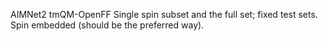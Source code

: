 AIMNet2 tmQM-OpenFF
Single spin subset and the full set; fixed test sets. Spin embedded (should be the preferred way).